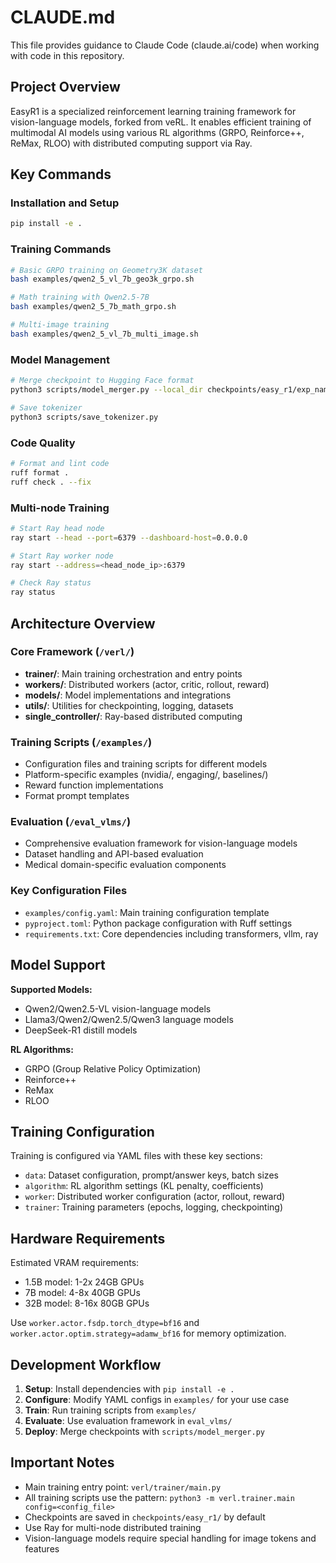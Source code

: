 # CLAUDE.md

This file provides guidance to Claude Code (claude.ai/code) when working with code in this repository.

## Project Overview

EasyR1 is a specialized reinforcement learning training framework for vision-language models, forked from veRL. It enables efficient training of multimodal AI models using various RL algorithms (GRPO, Reinforce++, ReMax, RLOO) with distributed computing support via Ray.

## Key Commands

### Installation and Setup
```bash
pip install -e .
```

### Training Commands
```bash
# Basic GRPO training on Geometry3K dataset
bash examples/qwen2_5_vl_7b_geo3k_grpo.sh

# Math training with Qwen2.5-7B
bash examples/qwen2_5_7b_math_grpo.sh

# Multi-image training
bash examples/qwen2_5_vl_7b_multi_image.sh
```

### Model Management
```bash
# Merge checkpoint to Hugging Face format
python3 scripts/model_merger.py --local_dir checkpoints/easy_r1/exp_name/global_step_1/actor

# Save tokenizer
python3 scripts/save_tokenizer.py
```

### Code Quality
```bash
# Format and lint code
ruff format .
ruff check . --fix
```

### Multi-node Training
```bash
# Start Ray head node
ray start --head --port=6379 --dashboard-host=0.0.0.0

# Start Ray worker node
ray start --address=<head_node_ip>:6379

# Check Ray status
ray status
```

## Architecture Overview

### Core Framework (`/verl/`)
- **trainer/**: Main training orchestration and entry points
- **workers/**: Distributed workers (actor, critic, rollout, reward)
- **models/**: Model implementations and integrations
- **utils/**: Utilities for checkpointing, logging, datasets
- **single_controller/**: Ray-based distributed computing

### Training Scripts (`/examples/`)
- Configuration files and training scripts for different models
- Platform-specific examples (nvidia/, engaging/, baselines/)
- Reward function implementations
- Format prompt templates

### Evaluation (`/eval_vlms/`)
- Comprehensive evaluation framework for vision-language models
- Dataset handling and API-based evaluation
- Medical domain-specific evaluation components

### Key Configuration Files
- `examples/config.yaml`: Main training configuration template
- `pyproject.toml`: Python package configuration with Ruff settings
- `requirements.txt`: Core dependencies including transformers, vllm, ray

## Model Support

**Supported Models:**
- Qwen2/Qwen2.5-VL vision-language models
- Llama3/Qwen2/Qwen2.5/Qwen3 language models
- DeepSeek-R1 distill models

**RL Algorithms:**
- GRPO (Group Relative Policy Optimization)
- Reinforce++
- ReMax
- RLOO

## Training Configuration

Training is configured via YAML files with these key sections:
- `data`: Dataset configuration, prompt/answer keys, batch sizes
- `algorithm`: RL algorithm settings (KL penalty, coefficients)
- `worker`: Distributed worker configuration (actor, rollout, reward)
- `trainer`: Training parameters (epochs, logging, checkpointing)

## Hardware Requirements

Estimated VRAM requirements:
- 1.5B model: 1-2x 24GB GPUs
- 7B model: 4-8x 40GB GPUs
- 32B model: 8-16x 80GB GPUs

Use `worker.actor.fsdp.torch_dtype=bf16` and `worker.actor.optim.strategy=adamw_bf16` for memory optimization.

## Development Workflow

1. **Setup**: Install dependencies with `pip install -e .`
2. **Configure**: Modify YAML configs in `examples/` for your use case
3. **Train**: Run training scripts from `examples/`
4. **Evaluate**: Use evaluation framework in `eval_vlms/`
5. **Deploy**: Merge checkpoints with `scripts/model_merger.py`

## Important Notes

- Main training entry point: `verl/trainer/main.py`
- All training scripts use the pattern: `python3 -m verl.trainer.main config=<config_file>`
- Checkpoints are saved in `checkpoints/easy_r1/` by default
- Use Ray for multi-node distributed training
- Vision-language models require special handling for image tokens and features